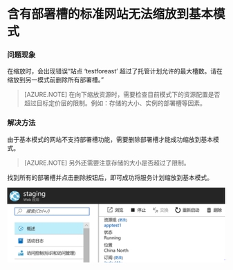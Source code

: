 <properties
	pageTitle="含有部署槽的标准网站无法缩放到基本模式"
	description="Web 应用删除部署槽后从标准模式缩放到基本模式"
	services="app-service-web"
	documentationCenter=""
	authors=""
	manager=""
	editor=""
	tags="Azure,Web 应用,缩放,Portal"/>

<tags
    ms.service="app-service-web-aog"
    ms.date="12/08/2016"
    wacn.date="12/08/2016"/>

# 含有部署槽的标准网站无法缩放到基本模式 #

### 问题现象 ###

在缩放时，会出现错误“站点 ‘testforeast’ 超过了托管计划允许的最大槽数。请在缩放到另一模式前删除所有部署槽。”

>[AZURE.NOTE] 在向下缩放资源时，需要检查目前模式下的资源配置是否超过目标定价层的限制。例如：存储的大小、实例的部署槽等因素。

### 解决方法 ###

由于基本模式的网站不支持部署槽功能，需要删除部署槽才能成功缩放到基本模式。

>[AZURE.NOTE] 另外还需要注意存储的大小是否超过了限制。

找到所有的部署槽并点击删除按钮后，即可成功将服务计划缩放到基本模式。

![delete-slot](./media/aog-web-apps-qa-slot-scale-standard-failed/delete-slot.PNG)
